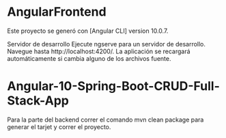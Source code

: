 # AngularFrontend
Este proyecto se generó con [Angular CLI] version 10.0.7.

Servidor de desarrollo
Ejecute ngserve para un servidor de desarrollo. Navegue hasta http://localhost:4200/. La aplicación se recargará automáticamente si cambia alguno de los archivos fuente.

# Angular-10-Spring-Boot-CRUD-Full-Stack-App
Para la parte del backend correr el comando mvn clean package para generar el tarjet y correr el proyecto.




